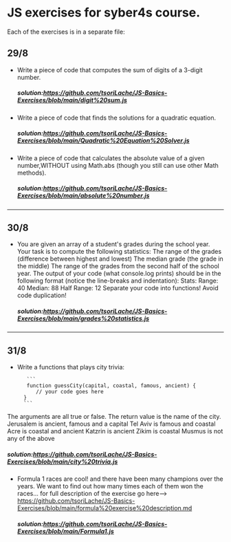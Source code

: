 #  JS exercises for syber4s course.
Each of the exercises is in a separate file:
## 29/8
* Write a piece of code that computes the sum of digits of a 3-digit number.
  ##### solution:https://github.com/tsoriLache/JS-Basics-Exercises/blob/main/digit%20sum.js
* Write a piece of code that finds the solutions for a quadratic equation. 
  ##### solution:https://github.com/tsoriLache/JS-Basics-Exercises/blob/main/Quadratic%20Equation%20Solver.js
* Write a piece of code that calculates the absolute value of a given number,WITHOUT using Math.abs (though you still can use other Math methods).
  ##### solution:https://github.com/tsoriLache/JS-Basics-Exercises/blob/main/absolute%20number.js
____________________________________________________________________________________________________________________________________________________________________
## 30/8
* You are given an array of a student's grades during the school year. Your task is to compute the following statistics:
  The range of the grades (difference between highest and lowest)
  The median grade (the grade in the middle)
  The range of the grades from the second half of the school year.
  The output of your code (what console.log prints) should be in the following format (notice the line-breaks and indentation):
  Stats:
    Range: 40
    Median: 88
    Half Range: 12
  Separate your code into functions! Avoid code duplication!
   ##### solution:https://github.com/tsoriLache/JS-Basics-Exercises/blob/main/grades%20statistics.js
_____________________________________________________________________________________________________________________________________________________________________
## 31/8
* Write a functions that plays city trivia:

         ```
         function guessCity(capital, coastal, famous, ancient) {
            // your code goes here
        }
        ```
        
The arguments are all true or false. The return value is the name of the city.
Jerusalem is ancient, famous and a capital
Tel Aviv is famous and coastal
Acre is coastal and ancient
Katzrin is ancient
Zikim is coastal
Musmus is not any of the above
 ##### solution:https://github.com/tsoriLache/JS-Basics-Exercises/blob/main/city%20trivia.js

* Formula 1 races are cool! and there have been many champions over the years.
  We want to find out how many times each of them won the races...
  for full description of the exercise go here--> https://github.com/tsoriLache/JS-Basics-Exercises/blob/main/formula%20exercise%20description.md
  ##### solution:https://github.com/tsoriLache/JS-Basics-Exercises/blob/main/Formula1.js
